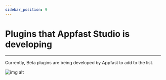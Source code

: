 ```yaml
---
sidebar_position: 9
---
```


# Plugins that Appfast Studio is developing

---
Currently, Beta plugins are being developed by Appfast to add to the list.

![img alt](/img/data/news/news11.png)